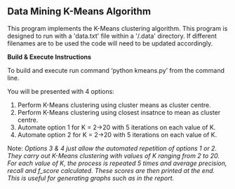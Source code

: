 ## Data Mining K-Means Algorithm

This program implements the K-Means clustering algorithm.
This program is designed to run with a 'data.txt' file within a '/.data' directory.
If different filenames are to be used the code will need to be updated accordingly.


**Build & Execute Instructions**

To build and execute run command ‘python kmeans.py’ from the command line.

You will be presented with 4 options:

1. Perform K-Means clustering using cluster means as cluster centre.
2. Perform K-Means clustering using closest insatnce to mean as cluster centre.
3. Automate option 1 for K = 2->20 with 5 iterations on each value of K.
4. Automate option 2 for K = 2->20 with 5 iterations on each value of K.

Note: _Options 3 & 4 just allow the automated repetition of options 1 or 2.
They carry out K-Means clustering with values of K ranging from 2 to 20.
For each value of K, the process is repeated 5 times and average precision, recall and f_score calculated.
These scores are then printed at the end. This is useful for generating graphs such as in the report._
